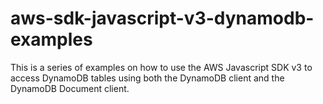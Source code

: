 # aws-sdk-javascript-v3-dynamodb-examples

This is a series of examples on how to use the AWS Javascript SDK v3 to access DynamoDB tables using both the 
DynamoDB client and the DynamoDB Document client. 
